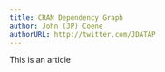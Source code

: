 ```yaml
---
title: CRAN Dependency Graph
author: John (JP) Coene
authorURL: http://twitter.com/JDATAP
---
```


This is an article

